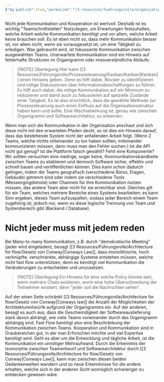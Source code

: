 ```yaml
---
{"dg-publish":true,"permalink":"/3-resources/fuehrungsrolle/organisationsstruktur/team-topologies/unnoetige-kommunikation-limitieren/","created":"2024-04-28T16:26:05.315+02:00","updated":"2024-04-28T16:59:22.647+02:00"}
---
```



Nicht jede Kommunikation und Kooperation ist wertvoll. Deshalb ist es wichtig "Teamschnittstellen" festzulegen, um Erwartungen festzuhalten, welche Arbeit welche Kommunikation benötigt und vor allem, welche Arbeit keine brauchen soll. Es ist eben nicht so, dass mehr Kommunikation besser ist, vor allem nicht, wenn sie vorausgesetzt ist, um eine Tätigkeit zu erledigen.
Was gebraucht wird, ist fokussierte Kommunikation zwischen ausgewählten Teams. Unerwartete Kommunikation sind ein Hinweis auf fehlerhafte Strukturen im Organigramm oder missverständliche Abläufe.

> [!NOTE] Überlegung
> Hier kann [[3 Resources/Führungsrolle/Prozesssteuerung/Kanban/Kanban\|Kanban]] einen Hinweis geben. Denn es hilft dabei, Blocker zu identifizieren und nötige Diskussionen über Informationsbeschaffungen zu führen. Es hilft auch dabei, die nötige Kommunikation auf ein Minimum zu reduzieren und damit auch zu fokussieren auf spezielle Zustände einer Tatigkeit.
> Es ist also ersichtlich, dass die gewählte Methode zur Prozesssteuerung auch einen Einfluss auf die Organisationsstruktur haben kann und sollte. Eine Wechselwirkung ist, genau wie zwischen Organigramm und Softwarearchitektur, zu erkennen.


Wenn man sich die Kommunikation in der Organisation anschaut und sich diese nicht mit den erwarteten Pfaden deckt, so ist dies ein Hinweis darauf, dass das bestehende System nicht der anfallenden Arbeit folgt. (Wenn 2 Teams, welche nichts miteinander zu tun haben sollten, miteinander kommunizieren müssen, dann muss man den Fehler suchen.)
Ist die API nicht gut genug? Ist die Plattform falsch gewählt? Fehlt eine Komponente?
Wir sollten versuchen eine niedrige, sogar keine, Kommunikationsbandbeite zwischen Teams zu etablieren und dennoch Software sicher, effektiv und schnell bauen und veröffentlichen können. Dies kann schon dadurch gelingen, indem die Teams geografisch (verschiedene Büros, Etagen, Gebäude) getrennt sind oder indem sie verschiedene Tools (Messengingdienste) oder Channels für ihre Kommunikation nutzen müssen, das andere Team aber nicht für sie erreichbar sind.
Gleiches gilt für ein Team, welches mehrere Bereiche eines Systems bearbeiten; es kann Sinn ergeben, dieses Team aufzuspalten, sodass jeder Bereich einem Team zugehörig ist, jedoch nur, wenn es diese logische Trennung von Team und Systembereich gibt (Backend / Database).

# Nicht jeder muss mit jedem reden

Bei Many-to-many Kommunikation, z.B. durch "demokratische Meeting" (jeder wird eingeladen), besagt [[3 Resources/Führungsrolle/Architecture for flow/Gesetz von Conway\|Conways Law]], dass monolithische, hoch verknüpfte, verschränkte, abhängige Systeme entstehen müssen, welche nicht fast flow unterstützen, denn es benötigt viel Kommunikation die Veränderungen zu entscheiden und umzusetzen.
> [!NOTE] Überlegung
> Ein Hinweis für eine solche Policy könnte sein, wenn mehrere Chats existieren, worin eine hohe Überschneidung der Teilnehmer existiert, denn "jeder soll die Nachrichten sehen".


Auf der einen Seite schränkt [[3 Resources/Führungsrolle/Architecture for flow/Gesetz von Conway\|Conways law]] die Anzahl der Möglichkeiten der Architekturentwürfe aufgrund der Organigramms ein. Auf der anderen, besagt es auch aus, dass die Geschwindigkeit der Softwareauslieferung stark davon abhängt, wie viele Teams voneinander durch das Organigramm abhängig sind.
Fast Flow benötigt also eine Beschränkung der Kommunikation zwischen Teams. Kooperation und Kommunikation sind in Graubereichen gut, in der man Erforschen möchte und viel Expertise benötigt wird. Geht es aber um die Entwicklung und tägliche Arbeit, ist die Kommunikation ein unnötiger Mehraufwand.
Durch die Erkenntnis der Isomorphie zwischen Teamentwurf und Softwarearchitektur durch [[3 Resources/Führungsrolle/Architecture for flow/Gesetz von Conway\|Conways Law]], kann man zwischen diesen beiden Gedankenwelten wandern und so neue Erkenntnisse für die andere erhalten, welche sich in der anderen Sicht womöglich schwieriger zu entdecken gewesen wäre.
